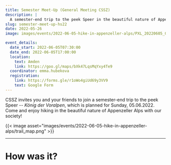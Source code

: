 ```yaml
---
title: Semester Meet-Up (General Meeting CSSZ)
description: |
  A semester-end trip to the peek Speer in the beautiful nature of Appenzeller Alps!
slug: semester-meet-up-hs22
date: 2022-05-26
image: images/events/2022-06-05-hike-in-appenzeller-alps/PXL_20220605_075510556.MP_2.jpg

event_details:
  date_start: 2022-06-05T07:30:00
  date_end: 2022-06-05T17:00:00
  location:
    text: Amden
    link: https://goo.gl/maps/bXk47LqsMqYxy4Te9
  coordinator: emma.hubekova
  registration:
    link: https://forms.gle/r1oWo4giUd69y3VV9
    text: Google Form
---
```


CSSZ invites you and your friends to join a semester-end trip to the peek Speer -- *König der Voralpen*, which is planned for Sunday, 05.06.2022. Come and enjoy hiking in the beautiful nature of Appenzeller Alps with our society!

<!--more-->

{{< image asset="images/events/2022-06-05-hike-in-appenzeller-alps/trail_map.png" >}}

---

# How was it?
